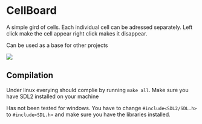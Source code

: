 # CellBoard
A simple gird of cells. Each individual cell can be adressed separately. Left click make the cell appear right click makes it disappear.

Can be used as a base for other projects 

![](https://media.giphy.com/media/axJQUdzDVQkp2lXfWA/giphy.gif)


## Compilation 
Under linux everying should complie by running ```make all```. Make sure you have SDL2 installed on your machine

Has not been tested for windows. You have to change ```#include<SDL2/SDL.h> ``` to ```#include<SDL.h>``` and make sure you have the libraries installed.
